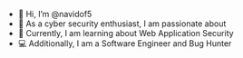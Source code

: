 - 👋 Hi, I’m @navidof5
- 👀 As a cyber security enthusiast, I am passionate about 
- 🌱 Currently, I am learning about Web Application Security 
- 💻 Additionally, I am a Software Engineer and Bug Hunter 
<!---
navidof5/navidof5 is a ✨ special ✨ repository because its `README.md` (this file) appears on your GitHub profile.
You can click the Preview link to take a look at your changes.
--->
